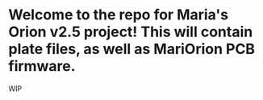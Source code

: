 # Welcome to the repo for Maria's Orion v2.5 project! This will contain plate files, as well as MariOrion PCB firmware.

WIP
